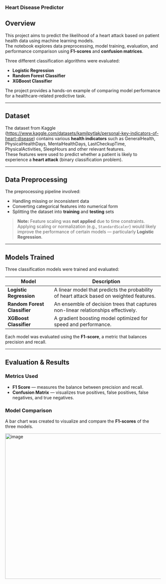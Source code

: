 ### Heart Disease Predictor

## Overview
This project aims to predict the likelihood of a heart attack based on patient health data using machine learning models.  
The notebook explores data preprocessing, model training, evaluation, and performance comparison using **F1-scores** and **confusion matrices**.  

Three different classification algorithms were evaluated:
- **Logistic Regression**  
- **Random Forest Classifier**  
- **XGBoost Classifier**

The project provides a hands-on example of comparing model performance for a healthcare-related predictive task.

---

## Dataset
The dataset from Kaggle (https://www.kaggle.com/datasets/kamilpytlak/personal-key-indicators-of-heart-disease) contains various **health indicators** such as GeneralHealth, PhysicalHealthDays, MentalHealthDays, LastCheckupTime, PhysicalActivities, SleepHours and other relevant features.  
These features were used to predict whether a patient is likely to experience a **heart attack** (binary classification problem).

---

## Data Preprocessing
The preprocessing pipeline involved:
- Handling missing or inconsistent data  
- Converting categorical features into numerical form  
- Splitting the dataset into **training** and **testing** sets  

> **Note:** Feature scaling was **not applied** due to time constraints.  
Applying scaling or normalization (e.g., `StandardScaler`) would likely improve the performance of certain models — particularly **Logistic Regression**.

---

## Models Trained
Three classification models were trained and evaluated:

| Model | Description |
|--------|--------------|
| **Logistic Regression** | A linear model that predicts the probability of heart attack based on weighted features. |
| **Random Forest Classifier** | An ensemble of decision trees that captures non-linear relationships effectively. |
| **XGBoost Classifier** | A gradient boosting model optimized for speed and performance. |

Each model was evaluated using the **F1-score**, a metric that balances precision and recall.

---

## Evaluation & Results

### Metrics Used
- **F1 Score** — measures the balance between precision and recall.  
- **Confusion Matrix** — visualizes true positives, false positives, false negatives, and true negatives.

### Model Comparison
A bar chart was created to visualize and compare the **F1-scores** of the three models.

<img width="691" height="470" alt="image" src="https://github.com/user-attachments/assets/20529d93-224d-4923-8f0c-d7788c1cd2de" />
